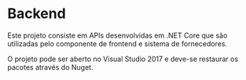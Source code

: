 # Backend

Este projeto consiste em APIs desenvolvidas em .NET Core que são utilizadas pelo componente de frontend e sistema de fornecedores.

O projeto pode ser aberto no Visual Studio 2017 e deve-se restaurar os pacotes através do Nuget.
